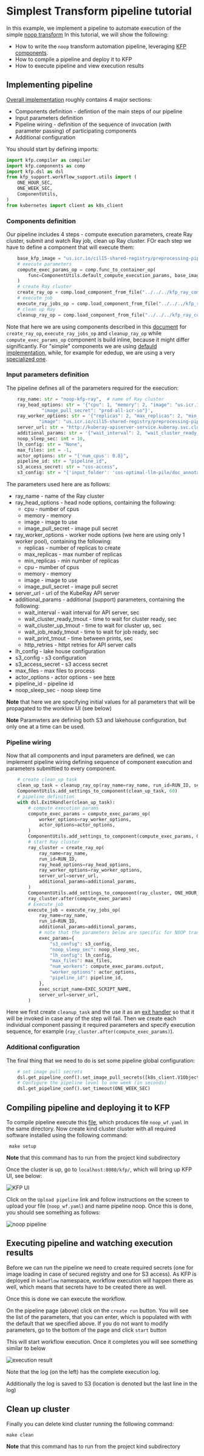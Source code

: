 # Simplest Transform pipeline tutorial

In this example, we implement a pipeline to automate execution of the simple 
[noop transform](../../data-processing-lib/doc/simplest-transform-tutorial.md)
In this tutorial, we will show the following:

* How to write the `noop` transform automation pipeline, leveraging [KFP components](../kfp_ray_components/README.md).
* How to compile a pipeline and deploy it to KFP
* How to execute pipeline and view execution results

## Implementing pipeline

[Overall implementation](../transform_workflows/universal/noop/noop_wf.py) roughly contains 4 major sections:

* Components definition - defintion of the main steps of our pipeline
* Input parameters definition 
* Pipeline wiring - definition of the sequence of invocation (with parameter passing) of participating components
* Additional configuration

You should start by defining imports:

```python
import kfp.compiler as compiler
import kfp.components as comp
import kfp.dsl as dsl
from kfp_support.workflow_support.utils import (
    ONE_HOUR_SEC,
    ONE_WEEK_SEC,
    ComponentUtils,
)
from kubernetes import client as k8s_client
```

### Components definition

Our pipeline includes 4 steps - compute execution parameters, create Ray cluster, submit and watch Ray job, clean up 
Ray cluster. FOr each step we have to define a component that will execute them:

```python
    base_kfp_image = "us.icr.io/cil15-shared-registry/preprocessing-pipelines/kfp-data-processing:0.0.1-test3"
    # execute parameters
    compute_exec_params_op = comp.func_to_container_op(
        func=ComponentUtils.default_compute_execution_params, base_image=base_kfp_image
    )
    # create Ray cluster
    create_ray_op = comp.load_component_from_file("../../../kfp_ray_components/createRayComponent.yaml")
    # execute job
    execute_ray_jobs_op = comp.load_component_from_file("../../../kfp_ray_components/executeRayJobComponent.yaml")
    # clean up Ray
    cleanup_ray_op = comp.load_component_from_file("../../../kfp_ray_components/cleanupRayComponent.yaml")
```
Note that here we are using components described in this [document](../kfp_ray_components/README.md) for `create_ray_op`, 
`execute_ray_jobs_op` and `cleanup_ray_op`  while `compute_exec_params_op` component is build inline, because it might
differ significantly. For "simple" components we are using [defauld implementation](../kfp_support_lib/src/kfp_support/workflow_support/utils/workflow_utils.py),
while, for example for ededup, we are using a very [specialized one](../transform_workflows/universal/ededup/src/ededup_compute_execution_params.py).

### Input parameters definition

The pipeline defines all of the parameters required for the execution:

```python
    ray_name: str = "noop-kfp-ray",  # name of Ray cluster
    ray_head_options: str = '{"cpu": 1, "memory": 2, "image": "us.icr.io/cil15-shared-registry/preprocessing-pipelines/noop:guftest",\
             "image_pull_secret": "prod-all-icr-io"}',
    ray_worker_options: str = '{"replicas": 2, "max_replicas": 2, "min_replicas": 2, "cpu": 2, "memory": 4, "image_pull_secret": "prod-all-icr-io",\
            "image": "us.icr.io/cil15-shared-registry/preprocessing-pipelines/noop:guftest"}',
    server_url: str = "http://kuberay-apiserver-service.kuberay.svc.cluster.local:8888",
    additional_params: str = '{"wait_interval": 2, "wait_cluster_ready_tmout": 400, "wait_cluster_up_tmout": 300, "wait_job_ready_tmout": 400, "wait_print_tmout": 30, "http_retries": 5}',
    noop_sleep_sec: int = 10,
    lh_config: str = "None",
    max_files: int = -1,
    actor_options: str = "{'num_cpus': 0.8}",
    pipeline_id: str = "pipeline_id",
    s3_access_secret: str = "cos-access",
    s3_config: str = "{'input_folder': 'cos-optimal-llm-pile/doc_annotation_test/input/noop_small/', 'output_folder': 'cos-optimal-llm-pile/doc_annotation_test/output_noop_guf/'}",
```

The parameters used here are as follows:

* ray_name - name of the Ray cluster
* ray_head_options - head node options, containing the following:
  * cpu - number of cpus
  * memory - memory
  * image - image to use
  * image_pull_secret - image pull secret
* ray_worker_options - worker node options (we here are using only 1 worker pool), containing the following:
  * replicas - number of replicas to create
  * max_replicas - max number of replicas
  * min_replicas - min number of replicas
  * cpu - number of cpus
  * memory - memory
  * image - image to use
  * image_pull_secret - image pull secret
* server_url - url of the KubeRay API server
* additional_params - additional (support) parameters, containing the following:
  * wait_interval - wait interval for API server, sec
  * wait_cluster_ready_tmout - time to wait for cluster ready, sec
  * wait_cluster_up_tmout - time to wait for cluster up, sec
  * wait_job_ready_tmout - time to wait for job ready, sec
  * wait_print_tmout - time between prints, sec
  * http_retries - httpt retries for API server calls
* lh_config - lake house configuration
* s3_config - s3 configuration
* s3_access_secret - s3 access secret
* max_files - max files to process
* actor_options - actor options - see [here](../../data-processing-lib/doc/launcher-options.md)
* pipeline_id - pipeline id
* noop_sleep_sec - noop sleep time

**Note** that here we are specifying initial values for all parameters that will be propagated to the worklow UI
(see below)

**Note** Paramwters are defining both S3 and lakehouse configuration, but only one at a time can be used.

### Pipeline wiring

Now that all components and input parameters are defined, we can implement pipeline wiring defining sequence of 
component execution and parameters submittied to every component. 

```python
    # create clean_up task
    clean_up_task = cleanup_ray_op(ray_name=ray_name, run_id=RUN_ID, server_url=server_url)
    ComponentUtils.add_settings_to_component(clean_up_task, 60)
    # pipeline definition
    with dsl.ExitHandler(clean_up_task):
        # compute execution params
        compute_exec_params = compute_exec_params_op(
            worker_options=ray_worker_options,
            actor_options=actor_options,
        )
        ComponentUtils.add_settings_to_component(compute_exec_params, ONE_HOUR_SEC * 2)
        # start Ray cluster
        ray_cluster = create_ray_op(
            ray_name=ray_name,
            run_id=RUN_ID,
            ray_head_options=ray_head_options,
            ray_worker_options=ray_worker_options,
            server_url=server_url,
            additional_params=additional_params,
        )
        ComponentUtils.add_settings_to_component(ray_cluster, ONE_HOUR_SEC * 2)
        ray_cluster.after(compute_exec_params)
        # Execute job
        execute_job = execute_ray_jobs_op(
            ray_name=ray_name,
            run_id=RUN_ID,
            additional_params=additional_params,
            # note that the parameters below are specific for NOOP transform
            exec_params={
                "s3_config": s3_config,
                "noop_sleep_sec": noop_sleep_sec,
                "lh_config": lh_config,
                "max_files": max_files,
                "num_workers": compute_exec_params.output,
                "worker_options": actor_options,
                "pipeline_id": pipeline_id,
            },
            exec_script_name=EXEC_SCRIPT_NAME,
            server_url=server_url,
        )
```

Here we first create `cleanup_task` and the use it as an 
[exit handler](https://www.kubeflow.org/docs/components/pipelines/v2/pipelines/control-flow/) so that it will be invoked
in case any of the step will fail.
Then we create each individual component passing it required parameters and specify execution sequence, for example
(`ray_cluster.after(compute_exec_params)`).

### Additional configuration

The final thing that we need to do is set some pipeline global configuration:

```python
    # set image pull secrets
    dsl.get_pipeline_conf().set_image_pull_secrets([k8s_client.V1ObjectReference(name="prod-all-icr-io")])
    # Configure the pipeline level to one week (in seconds)
    dsl.get_pipeline_conf().set_timeout(ONE_WEEK_SEC)
```

## Compiling pipeline and deploying it to KFP

To compile pipeline execute this [file](../transform_workflows/universal/noop/noop_wf.py), which produces file `noop_wf.yaml`
in the same directory. Now create kind cluster cluster with all required software installed using the following command: 

````shell
 make setup
````
**Note** that this command has to run from the project kind subdirectory

Once the cluster is up, go to `localhost:8080/kfp/`, which will bring up KFP UI, see below:

![KFP UI](kfp_ui.png)

Click on the `Upload pipeline` link and follow instructions on the screen to upload your file (`noop_wf.yaml`) and
name pipeline noop. Once this is done, you should see something as follows:

![noop pipeline](noop_pipeline.png)

## Executing pipeline and watching execution results

Before we can run the pipeline we need to create required secrets (one for image loading in case of secured 
registry and one for S3 access). As KFP is deployed in `kubeflow` namespace, workflow execution will happen
there as well, which means that secrets have to be created there as well.

Once this is done we can execute the workflow. 

On the pipeline page (above) click on the `create run` button. You will see the list of the parameters, that you
can enter, which is populated with with the default that we specified above. If you do not want to modify parameters,
go to the bottom of the page and click `start` button

This will start workflow execution. Once it completes you will see something similar to below 

![execution result](execution_result.png)

Note that the log (on the left) has the complete execution log.

Additionally the log is saved to S3 (location is denoted but the last line in the log)

## Clean up cluster

Finally you can delete kind cluster running the following command:

```Shell
make clean
```

**Note** that this command has to run from the project kind subdirectory
